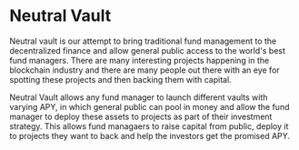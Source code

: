 # Neutral Vault

Neutral vault is our attempt to bring traditional fund management to the decentralized finance and allow general public access to the world's best fund managers. There are many interesting projects happening in the blockchain industry and there are many people out there with an eye for spotting these projects and then backing them with capital.

Neutral Vault allows any fund manager to launch different vaults with varying APY, in which general public can pool in money and allow the fund manager to deploy these assets to projects as part of their investment strategy. This allows fund managaers to raise capital from public, deploy it to projects they want to back and help the investors get the promised APY.
